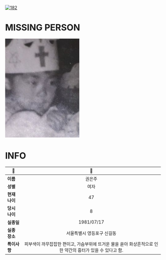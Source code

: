 [![182](https://img.shields.io/badge/%EC%8B%A4%EC%A2%85%EC%8B%A0%EA%B3%A0%EB%8A%94%20%EA%B5%AD%EB%B2%88%EC%97%86%EC%9D%B4-182-blue)](http://safe182.go.kr/index.do)

# MISSING PERSON

<img src="./missing_person.jpg">

# INFO

|🔑|💎|
|--|:--:|
|**이름**|권은주|
|**성별**|여자|
|**현재 나이**|47|
|**당시 나이**|8|
|**실종일**|1981/07/17|
|**실종 장소**|서울특별시 영등포구 신길동 |
|**특이사항**|피부색이 까무잡잡한 편이고, 가슴부위에 뜨거운 물을 쏟아 화상흔적으로 인한 약간의 흉터가 있을 수 있다고 함.|
